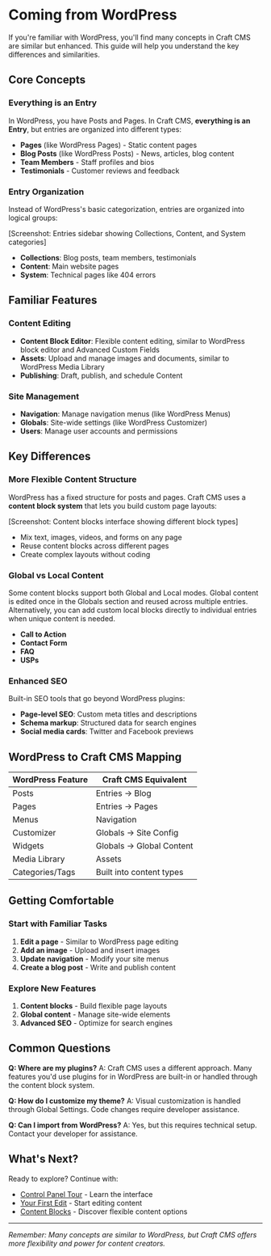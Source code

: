 # Coming from WordPress

If you're familiar with WordPress, you'll find many concepts in Craft CMS are similar but enhanced. This guide will help you understand the key differences and similarities.

## Core Concepts

### Everything is an Entry

In WordPress, you have Posts and Pages. In Craft CMS, **everything is an Entry**, but entries are organized into different types:

- **Pages** (like WordPress Pages) - Static content pages
- **Blog Posts** (like WordPress Posts) - News, articles, blog content
- **Team Members** - Staff profiles and bios
- **Testimonials** - Customer reviews and feedback

### Entry Organization

Instead of WordPress's basic categorization, entries are organized into logical groups:

[Screenshot: Entries sidebar showing Collections, Content, and System categories]

- **Collections**: Blog posts, team members, testimonials
- **Content**: Main website pages
- **System**: Technical pages like 404 errors

## Familiar Features

### Content Editing
- **Content Block Editor**: Flexible content editing, similar to WordPress block editor and Advanced Custom Fields
- **Assets**: Upload and manage images and documents, similar to WordPress Media Library
- **Publishing**: Draft, publish, and schedule Content

### Site Management
- **Navigation**: Manage navigation menus (like WordPress Menus)
- **Globals**: Site-wide settings (like WordPress Customizer)
- **Users**: Manage user accounts and permissions

## Key Differences

### More Flexible Content Structure
WordPress has a fixed structure for posts and pages. Craft CMS uses a **content block system** that lets you build custom page layouts:

[Screenshot: Content blocks interface showing different block types]

- Mix text, images, videos, and forms on any page
- Reuse content blocks across different pages
- Create complex layouts without coding

### Global vs Local Content
Some content blocks support both Global and Local modes. Global content is edited once in the Globals section and reused across multiple entries. Alternatively, you can add custom local blocks directly to individual entries when unique content is needed.
- **Call to Action**
- **Contact Form**
- **FAQ**
- **USPs**

### Enhanced SEO
Built-in SEO tools that go beyond WordPress plugins:
- **Page-level SEO**: Custom meta titles and descriptions
- **Schema markup**: Structured data for search engines
- **Social media cards**: Twitter and Facebook previews

## WordPress to Craft CMS Mapping

| WordPress Feature | Craft CMS Equivalent |
|------------------|---------------------|
| Posts | Entries → Blog |
| Pages | Entries → Pages |
| Menus | Navigation |
| Customizer | Globals → Site Config |
| Widgets | Globals → Global Content |
| Media Library | Assets |
| Categories/Tags | Built into content types |

## Getting Comfortable

### Start with Familiar Tasks
1. **Edit a page** - Similar to WordPress page editing
2. **Add an image** - Upload and insert images
3. **Update navigation** - Modify your site menus
4. **Create a blog post** - Write and publish content

### Explore New Features
1. **Content blocks** - Build flexible page layouts
2. **Global content** - Manage site-wide elements
3. **Advanced SEO** - Optimize for search engines

## Common Questions

**Q: Where are my plugins?**
A: Craft CMS uses a different approach. Many features you'd use plugins for in WordPress are built-in or handled through the content block system.

**Q: How do I customize my theme?**
A: Visual customization is handled through Global Settings. Code changes require developer assistance.

**Q: Can I import from WordPress?**
A: Yes, but this requires technical setup. Contact your developer for assistance.

## What's Next?

Ready to explore? Continue with:
- [Control Panel Tour](dashboard-tour.md) - Learn the interface
- [Your First Edit](first-edit.md) - Start editing content
- [Content Blocks](/content-blocks/) - Discover flexible content options

---

*Remember: Many concepts are similar to WordPress, but Craft CMS offers more flexibility and power for content creators.*